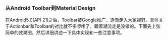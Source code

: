 ### 从Android Toolbar到Material Design

在Android5.0(API 21)之后，Toolbar被Google推广，逐渐走入大家视野。具体关于Actionbar和Toolbar的对比就不多啰嗦了，跟着潮流走是没错的。下面先上张简单的效果图，然后详细讲述一下具体实现和一些注意事项。

![]()